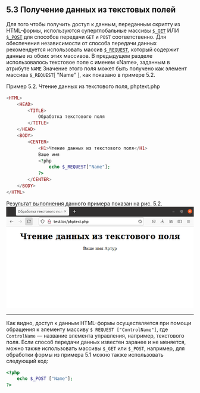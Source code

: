 ## 5.3 Получение данных из текстовых полей
Для того чтобы получить доступ к данным, переданным скрипту
из HTML-формы, используются суперглобальные массивы [`$_GET`](https://www.php.net/manual/ru/reserved.variables.get.php) ИЛИ [`$_POST`](https://www.php.net/manual/ru/reserved.variables.post)
для способов передачи `GET` и `POST` соответственно. Для обеспечения независимости от способа передачи данных рекомендуется использовать массив [`$_REQUEST`](https://www.php.net/manual/ru/reserved.variables.request),
который содержит данные из обоих этих массивов. В предыдущем разделе использовалось текстовое поле с именем «Name», заданным в атрибуте `NAME` Значение этого поля может быть получено как элемент массива `$_REQUEST`[ "Name" ], как показано в примере 5.2.

Пример 5.2. Чтение данных из текстового поля, phptext.php
```php
<HTML>
    <HEAD>
        <TITLE>
            Обработка текстового поля
        </TITLE>
    </HEAD>
    <BODY>
        <CENTER>
            <H1>Чтение данных из текстового поля</H1>
            Ваше имя
            <?php
                echo $_REQUEST["Name"];
            ?>
        </CENTER>
    </BODY>
</HTML>
```
Результат выполнения данного примера показан на рис. 5.2.
![Чтение данных из текстового поля](images/chtenie-dannyh-iz-tekstovogo-polya.png)
*****
Как видно, доступ к данным HTML-формы осуществляется при помощи 
обращения к элементу массиву `$ REQUEST ["ControlName"]`, где `ControlName` — название элемента управления, например, текстового поля. Если способ передачи данных известен заранее и не меняется, можно также использовать массивы `$_GET` или `$_POST`, например, для обработки формы из примера 5.1 можно также использовать следующий код:
```php
<?php
    echo $_POST ["Name"];
?>
```